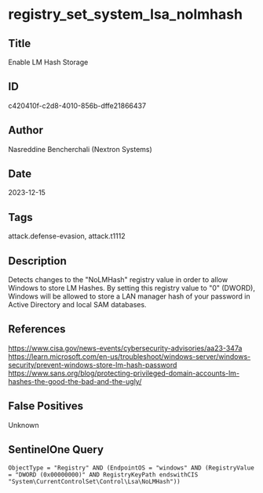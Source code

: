 # registry_set_system_lsa_nolmhash

## Title
Enable LM Hash Storage

## ID
c420410f-c2d8-4010-856b-dffe21866437

## Author
Nasreddine Bencherchali (Nextron Systems)

## Date
2023-12-15

## Tags
attack.defense-evasion, attack.t1112

## Description
Detects changes to the "NoLMHash" registry value in order to allow Windows to store LM Hashes.
By setting this registry value to "0" (DWORD), Windows will be allowed to store a LAN manager hash of your password in Active Directory and local SAM databases.


## References
https://www.cisa.gov/news-events/cybersecurity-advisories/aa23-347a
https://learn.microsoft.com/en-us/troubleshoot/windows-server/windows-security/prevent-windows-store-lm-hash-password
https://www.sans.org/blog/protecting-privileged-domain-accounts-lm-hashes-the-good-the-bad-and-the-ugly/

## False Positives
Unknown

## SentinelOne Query
```
ObjectType = "Registry" AND (EndpointOS = "windows" AND (RegistryValue = "DWORD (0x00000000)" AND RegistryKeyPath endswithCIS "System\CurrentControlSet\Control\Lsa\NoLMHash"))

```